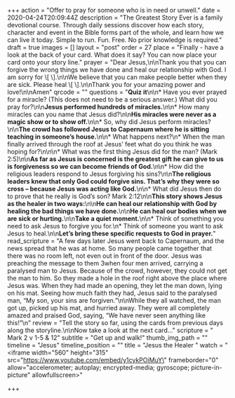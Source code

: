 +++
action = "Offer to pray for someone who is in need or unwell."
date = 2020-04-24T20:09:44Z
description = "The Greatest Story Ever is a family devotional course.  Through daily sessions discover how each story, character and event in the Bible forms part of the whole, and learn how we can live it today. Simple to run. Fun. Free. No prior knowledge is required."
draft = true
images = []
layout = "post"
order = 27
place = "Finally - have a look at the back of your card. What does it say? You can now place your card onto your story line."
prayer = "Dear Jesus,\n\nThank you that you can forgive the wrong things we have done and heal our relationship with God. I am sorry for \\[                  \\].\n\nWe believe that you can make people better when they are sick. Please heal \\[            \\].\n\nThank you for your amazing power and love!\n\nAmen"
qrcode = ""
questions = "**Quiz it**\n\n* Have you ever prayed for a miracle? (This does not need to be a serious answer.) What did you pray for?\n\n**Jesus performed hundreds of miracles.**\n\n* How many miracles can you name that Jesus did?\n\n**His miracles were never as a magic show or to show off.**\n\n* So, why did Jesus perform miracles?\n\n**The crowd has followed Jesus to Capernaum where he is sitting teaching in someone’s house.**\n\n* What happens next?\n* When the man finally arrived through the roof at Jesus’ feet what do you think he was hoping for?\n\n\n* What was the first thing Jesus did for the man? (Mark 2:5)\n\n**As far as Jesus is concerned is the greatest gift he can give to us is forgiveness so we can become friends of God.**\n\n* How did the religious leaders respond to Jesus forgiving his sins?\n\n**The religious leaders knew that only God could forgive sins. That’s why they were so cross – because Jesus was acting like God.**\n\n* What did Jesus then do to prove that he really is God’s son? Mark 2:12\n\n**This story shows Jesus as the healer in two ways:**\n\n**He can heal our relationship with God by healing the bad things we have done.**\n\n**He can heal our bodies when we are sick or hurting.**\n\n**Take a quiet moment.**\n\n* Think of something you need to ask Jesus to forgive you for.\n* Think of someone you want to ask Jesus to heal.\n\n**Let’s bring these specific requests to God in prayer.**"
read_scripture = "A few days later Jesus went back to Capernaum, and the news spread that he was at home. So many people came together that there was no room left, not even out in front of the door. Jesus was preaching the message to them 3when four men arrived, carrying a paralysed man to Jesus. Because of the crowd, however, they could not get the man to him. So they made a hole in the roof right above the place where Jesus was. When they had made an opening, they let the man down, lying on his mat. Seeing how much faith they had, Jesus said to the paralysed man, “My son, your sins are forgiven.”\n\nWhile they all watched, the man got up, picked up his mat, and hurried away. They were all completely amazed and praised God, saying, “We have never seen anything like this!”\n"
review = "Tell the story so far, using the cards from previous days along the storyline.\n\nNow take a look at the next card…"
scripture = " Mark 2 v 1-5 & 12"
subtitle = "Get up and walk!"
thumb_img_path = ""
timeline = "Jesus"
timeline_position = ""
title = "Jesus the Healer "
watch = "<iframe width=\"560\" height=\"315\" src=\"https://www.youtube.com/embed/y1cykPOiMuY\" frameborder=\"0\" allow=\"accelerometer; autoplay; encrypted-media; gyroscope; picture-in-picture\" allowfullscreen></iframe>"

+++
